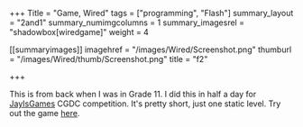 +++
Title = "Game, Wired"
tags = ["programming", "Flash"]
summary_layout = "2and1"
summary_numimgcolumns = 1
summary_imagesrel = "shadowbox[wiredgame]"
weight = 4

[[summaryimages]]
imagehref = "/images/Wired/Screenshot.png"
thumburl = "/images/Wired/thumb/Screenshot.png"
title = "f2"

+++
<p>This is from back when I was in Grade 11. I did this in half a day for <a href="http://jayisgames.com">JayIsGames</a> CGDC competition. It's pretty short, just one static level. Try out the game <a href="http://jayisgames.com/cgdc1/?puzzleID=17">here</a>.</p>